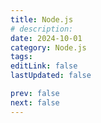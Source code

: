 ```yaml
---
title: Node.js
# description:
date: 2024-10-01
category: Node.js
tags:
editLink: false
lastUpdated: false

prev: false
next: false
---
```


<RouteCatalog :category="$frontmatter.category" />

